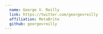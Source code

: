 ```yaml
---
  name: George V. Reilly
  link: https://twitter.com/georgevreilly
  affiliation: MetaBrite 
  github: georgevreilly
---
```

